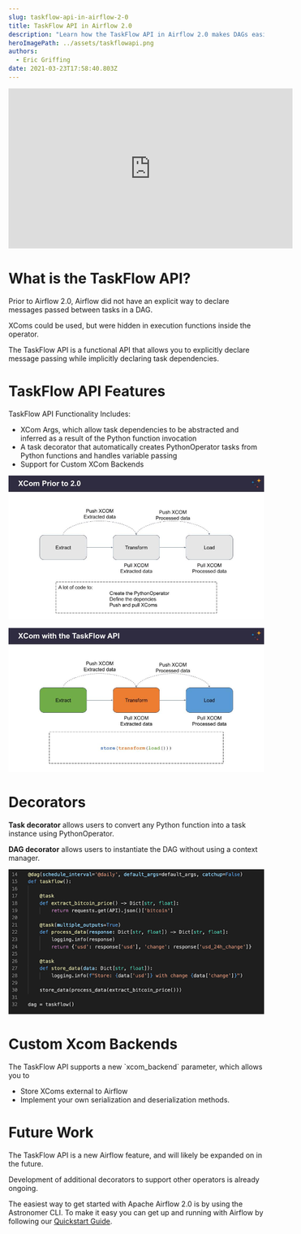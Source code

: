 ```yaml
---
slug: taskflow-api-in-airflow-2-0
title: TaskFlow API in Airflow 2.0
description: "Learn how the TaskFlow API in Airflow 2.0 makes DAGs easier to write. "
heroImagePath: ../assets/taskflowapi.png
authors:
  - Eric Griffing
date: 2021-03-23T17:58:40.803Z
---
```

<iframe width="560" height="315" src="https://www.youtube.com/embed/DljJg_lXBYQ" title="YouTube video player" frameborder="0" allow="accelerometer; autoplay; clipboard-write; encrypted-media; gyroscope; picture-in-picture" allowfullscreen></iframe>

# What is the TaskFlow API?

Prior to Airflow 2.0, Airflow did not have an explicit way to declare messages passed between tasks in a DAG. 

XComs could be used, but were hidden in execution functions inside the operator.

The TaskFlow API is a functional API that allows you to explicitly declare message passing while implicitly declaring task dependencies. 

# TaskFlow API Features 

TaskFlow API Functionality Includes:

* XCom Args, which allow task dependencies to be abstracted and inferred as a result of the Python function invocation
* A task decorator that automatically creates PythonOperator tasks from Python functions and handles variable passing
* Support for Custom XCom Backends





![Xcom Prior](../assets/xcom.jpg)

![Xcom with TaskFlow API](../assets/xcomwithtaskflow.jpg)



# Decorators

**Task decorator** allows users to convert any Python function into a task instance using PythonOperator. 

**DAG decorator** allows users to instantiate the DAG without using a context manager.

![Decorators](../assets/decorators.png)



# Custom Xcom Backends

The TaskFlow API supports a new \`xcom_backend\` parameter, which allows you to

* Store XComs external to Airflow
* Implement your own serialization and deserialization methods.



# Future Work

The TaskFlow API is a new Airflow feature, and will likely be expanded on in the future. 

Development of additional decorators to support other operators is already ongoing.



The easiest way to get started with Apache Airflow 2.0 is by using the Astronomer CLI. To make it easy you can get up and running with Airflow by following our [Quickstart Guide](https://www.astronomer.io/guides/get-started-airflow-2).